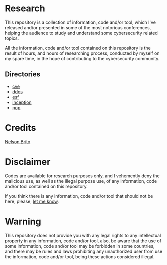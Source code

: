 # Research
This repository is a collection of information, code and/or tool, which I've released and/or presented in some of the most notorious conferences, helping the audience to study and understand some cybersecurity related topics.

All the information, code and/or tool contained on this repository is the result of hours, and hours of researching process, conducted by myself on my spare time, in the hope of contributing to the cybersecurity community.

## Directories
* [cve](https://github.com/nbrito/research/tree/master/cve)
* [ddos](https://github.com/nbrito/research/tree/master/ddos)
* [esf](https://github.com/nbrito/research/tree/master/esf)
* [inception](https://github.com/nbrito/research/tree/master/inception)
* [pop](https://github.com/nbrito/research/tree/master/pop)

# Credits
[Nelson Brito](mailto:nbrito@protonmail.com)

# Disclaimer
Codes are available for research purposes only, and I vehemently deny the malicious use, as well as the illegal purpose use, of any information, code and/or tool contained on this repository.

If you think there is any information, code and/or tool that should not be here, please, [let me know](mailto:nbrito@protonmail.com).

# Warning
This repository does not provide you with any legal rights to any intellectual property in any information, code and/or tool, also, be aware that the use of some information, code and/or tool may be forbidden in some countries, and there may be rules and laws prohibiting any unauthorized user from use the information, code and/or tool, being these actions considered illegal.
